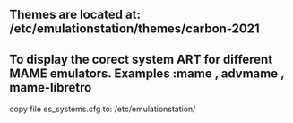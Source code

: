 
Themes are located at:
/etc/emulationstation/themes/carbon-2021
---------------------------------------------------------------------
To display the corect system ART for different MAME emulators.
Examples :mame , advmame , mame-libretro
---------------------------------------------------------------------
copy file es_systems.cfg to:
/etc/emulationstation/
